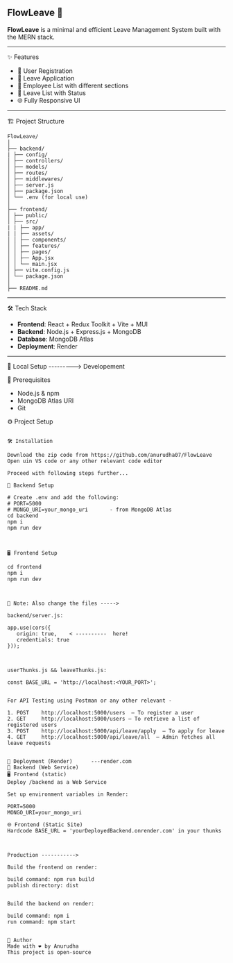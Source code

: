 ##  FlowLeave 📜

**FlowLeave** is a minimal and efficient Leave Management System built with the MERN stack. 

---

 ✨ Features

- 👥 User Registration
- 📝 Leave Application
- 💼 Employee List with different sections
- 📄 Leave List with Status
- 🌐 Fully Responsive UI


---

 🏗️ Project Structure

```
FlowLeave/
│
├── backend/
| ├── config/ 
│ ├── controllers/
│ ├── models/
│ ├── routes/
│ ├── middlewares/
│ ├── server.js
│ ├── package.json
│ └── .env (for local use)
│
├── frontend/
│ ├── public/
│ ├── src/
| | ├── app/
| | ├── assets/
│ │ ├── components/
│ │ ├── features/
│ │ ├── pages/
│ │ ├── App.jsx
│ │ └── main.jsx
│ ├── vite.config.js
│ └── package.json
│
├── README.md

```

---

 🛠️ Tech Stack

- **Frontend**: React + Redux Toolkit + Vite + MUI
- **Backend**: Node.js + Express.js + MongoDB
- **Database**: MongoDB Atlas
- **Deployment**: Render

---

 🚧 Local Setup ---------> Developement 

 🔐 Prerequisites

- Node.js & npm
- MongoDB Atlas URI
- Git

 ⚙️ Project Setup

```

🛠️ Installation

Download the zip code from https://github.com/anurudha07/FlowLeave
Open uin VS code or any other relevant code editor

Proceed with following steps further...

🔗 Backend Setup

# Create .env and add the following:
# PORT=5000
# MONGO_URI=your_mongo_uri       - from MongoDB Atlas
cd backend
npm i
npm run dev



🖥️ Frontend Setup

cd frontend
npm i
npm run dev



📝 Note: Also change the files ----->

backend/server.js:

app.use(cors({
   origin: true,    < ----------  here!
   credentials: true
}));



userThunks.js && leaveThunks.js:

const BASE_URL = 'http://localhost:<YOUR_PORT>';


For API Testing using Postman or any other relevant -

1. POST    http://localhost:5000/users  – To register a user
2. GET     http://localhost:5000/users – To retrieve a list of registered users
3. POST    http://localhost:5000/api/leave/apply  – To apply for leave
4. GET     http://localhost:5000/api/leave/all  – Admin fetches all leave requests


🚀 Deployment (Render)      ---render.com
🔗 Backend (Web Service)
🖥️ Frontend (static)
Deploy /backend as a Web Service

Set up environment variables in Render:

PORT=5000
MONGO_URI=your_mongo_uri

🌐 Frontend (Static Site)
Hardcode BASE_URL = 'yourDeployedBackend.onrender.com' in your thunks



Production ----------->

Build the frontend on render:

build command: npm run build
publish directory: dist


Build the backend on render:

build command: npm i
run command: npm start


🙌 Author
Made with ❤️ by Anurudha
This project is open-source 
